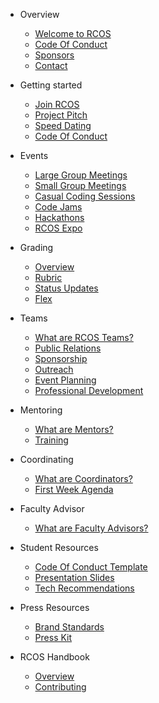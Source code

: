 * Overview
  * [Welcome to RCOS](README.md)
  * [Code Of Conduct](docs/overview/code_of_conduct.md)
  * [Sponsors](docs/overview/sponsors.md)
  * [Contact](docs/overview/contact.md)

* Getting started
  * [Join RCOS](docs/membership/join_rcos.md)
  * [Project Pitch](docs/membership/speed_dating.md)
  * [Speed Dating](docs/membership/speed_dating.md)
  * [Code Of Conduct](../CODE_OF_CONDUCT.md)

* Events
  * [Large Group Meetings](docs/events/large_group_meetings.md)
  * [Small Group Meetings](docs/events/small_group_meetings.md)
  * [Casual Coding Sessions](docs/events/casual_coding_sessions.md)
  * [Code Jams](docs/events/code_jams.md)
  * [Hackathons](docs/events/hackathons.md)
  * [RCOS Expo](docs/events/expo.md)

* Grading
  * [Overview](docs/grading/README.md)
  * [Rubric](docs/grading/rubric.md)
  * [Status Updates](docs/grading/status_updates.md)
  * [Flex](docs/grading/flex.md)

* Teams
  * [What are RCOS Teams?](docs/teams/README.md)
  * [Public Relations](docs/teams/public_relations.md)
  * [Sponsorship](docs/teams/sponsorship.md)
  * [Outreach](docs/teams/outreach.md)
  * [Event Planning](docs/teams/event_planning.md)
  * [Professional Development](docs/teams/professional_development.md)

* Mentoring
  * [What are Mentors?](docs/mentoring/README.md)
  * [Training](docs/mentoring/README.md)

* Coordinating
  * [What are Coordinators?](docs/coordinating/README.md)
  * [First Week Agenda](docs/coordinating/agenda.md)

* Faculty Advisor
  * [What are Faculty Advisors?](docs/coordinating/README.md)

* Student Resources
  * [Code Of Conduct Template](docs/resources/code_of_conduct_template.md)
  * [Presentation Slides](docs/resources/slides.md)
  * [Tech Recommendations](docs/resources/README.md)

* Press Resources
  * [Brand Standards](docs/resources/brand_standards.md)
  * [Press Kit](docs/resources/press_kit.md)

* RCOS Handbook
  * [Overview](docs/handbook/README.md)
  * [Contributing](CONTRIBUTING.md)
